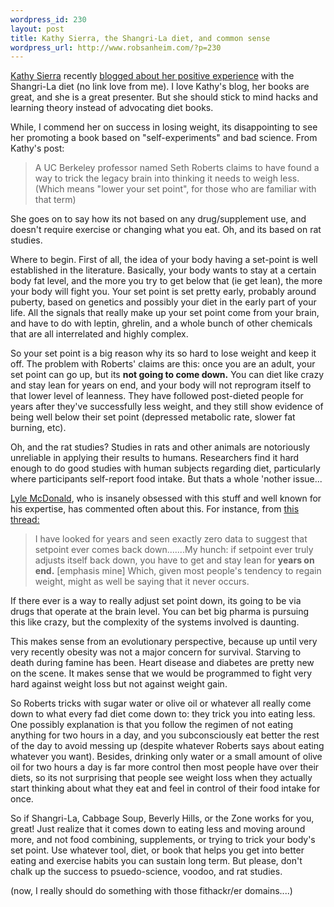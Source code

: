 ```yaml
--- 
wordpress_id: 230
layout: post
title: Kathy Sierra, the Shangri-La diet, and common sense
wordpress_url: http://www.robsanheim.com/?p=230
---
```

<a href="http://headrush.typepad.com/">Kathy Sierra</a> recently <a href="http://headrush.typepad.com/creating_passionate_users/2006/05/the_strangest_e.html">blogged about her positive experience</a> with the Shangri-La diet (no link love from me).  I love Kathy's blog, her books are great, and she is a great presenter.  But she should stick to mind hacks and learning theory instead of advocating diet books.

While, I commend her on success in losing weight, its disappointing to see her promoting a book based on "self-experiments" and bad science.  From Kathy's post:
<blockquote>A UC Berkeley professor named Seth Roberts claims to have found a way to trick the legacy brain into thinking it needs to weigh less. (Which means "lower your set point", for those who are familiar with that term)</blockquote>

She goes on to say how its not based on any drug/supplement use, and doesn't require exercise or changing what you eat.  Oh, and its based on rat studies.

Where to begin.  First of all, the idea of your body having a set-point is well established in the literature.  Basically, your body wants to stay at a certain body fat level, and the more you try to get below that (ie get lean), the more your body will fight you.  Your set point is set pretty early, probably around puberty, based on genetics and possibly your diet in the early part of your life.  All the signals that really make up your set point come from your brain, and have to do with leptin, ghrelin, and a whole bunch of other chemicals that are all interrelated and highly complex.

So your set point is a big reason why its so hard to lose weight and keep it off.  The problem with Roberts' claims are this: once you are an adult, your set point can go up, but its <strong>not going to come down.</strong>  You can diet like crazy and stay lean for years on end, and your body will not reprogram itself to that lower level of leanness.  They have followed post-dieted people for years after they've successfully less weight, and they still show evidence of being well below their set point (depressed metabolic rate, slower fat burning, etc).

Oh, and the rat studies?  Studies in rats and other animals are notoriously unreliable in applying their results to humans.  Researchers find it hard enough to do good studies with human subjects regarding diet, particularly where participants self-report food intake.  But thats a whole 'nother issue...

<a href="http://www.bodyrecomposition.com">Lyle McDonald</a>, who is insanely obsessed with this stuff and well known for his expertise, has commented often about this.  For instance, from <a href="http://www.bodyrecomposition.com/forums/showthread.php?t=11375&highlight=lower+point">this thread:</a> <blockquote>I have looked for years and seen exactly zero data to suggest that setpoint ever comes back down.......My hunch: if setpoint ever truly adjusts itself back down, you have to get and stay lean for <strong>years on end.</strong> [emphasis mine] Which, given most people's tendency to regain weight, might as well be saying that it never occurs.</blockquote> If there ever is a way to really adjust set point down, its going to be via drugs that operate at the brain level.  You can bet big pharma is pursuing this like crazy, but the complexity of the systems involved is daunting.

This makes sense from an evolutionary perspective, because up until very very recently obesity was not a major concern for survival.  Starving to death during famine has been.  Heart disease and diabetes are pretty new on the scene.  It makes sense that we would be programmed to fight very hard against weight loss but not against weight gain.

So Roberts tricks with sugar water or olive oil or whatever all really come down to what every fad diet come down to: they trick you into eating less.  One possibly explanation is that you follow the regimen of not eating anything for two hours in a day, and you subconsciously eat better the rest of the day to avoid messing up (despite whatever Roberts says about eating whatever you want).  Besides, drinking only water or a small amount of  olive oil for two hours a day is far more control then most people have over their diets, so its not surprising that people see weight loss when they actually start thinking about what they eat and feel in control of their food intake for once.

So if Shangri-La, Cabbage Soup, Beverly Hills, or the Zone works for you, great!  Just realize that it comes down to eating less and moving around more, and not food combining, supplements, or trying to trick your body's set point.  Use whatever tool, diet, or book that helps you get into better eating and exercise habits you can sustain long term.  But please, don't chalk up the success to psuedo-science, voodoo, and rat studies.

(now, I really should do something with those fithackr/er domains....)
